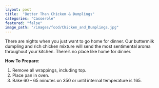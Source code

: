 ```yaml
---
layout: post
title:  "Better Than Chicken & Dumplings"
categories: "Casserole"
featured: "false"
image_path: "/images/food/Chicken_and_Dumplings.jpg"
---
```

There are nights when you just want to go home for dinner. Our buttermilk dumpling and rich chicken mixture will send the most sentimental aroma throughout your kitchen. There’s no place like home for dinner.

**How To Prepare:**

1. Remove all wrappings, including top.
2. Place pan in oven.
3. Bake 60 - 65 minutes on 350 or until internal temperature is 165.
